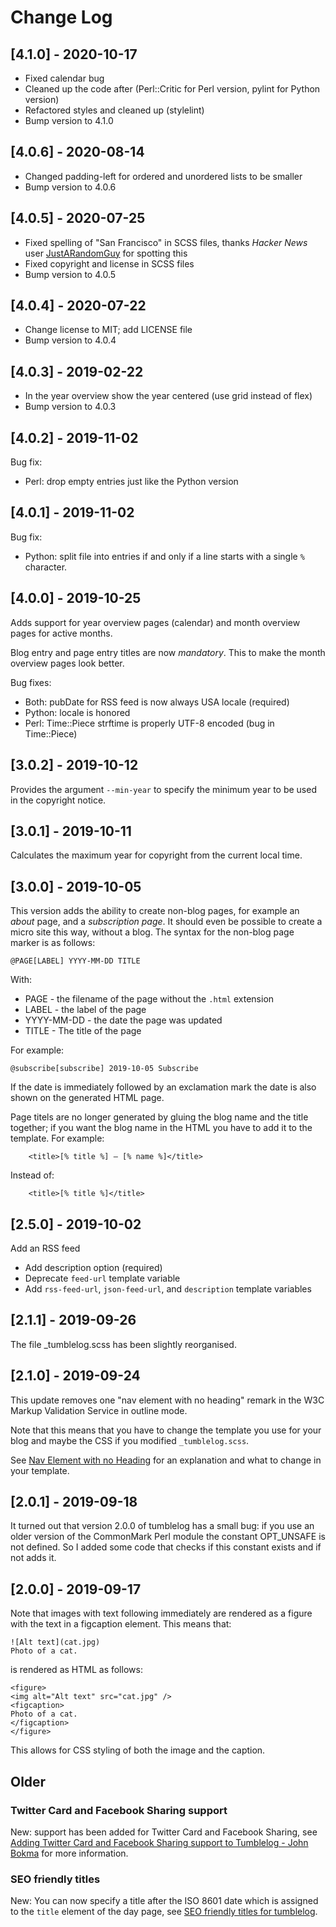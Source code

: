 # Change Log

## [4.1.0] - 2020-10-17

  - Fixed calendar bug
  - Cleaned up the code after (Perl::Critic for Perl version, pylint
    for Python version)
  - Refactored styles and cleaned up (stylelint)
  - Bump version to 4.1.0

## [4.0.6] - 2020-08-14

  - Changed padding-left for ordered and unordered lists to be smaller
  - Bump version to 4.0.6

## [4.0.5] - 2020-07-25

  - Fixed spelling of "San Francisco" in SCSS files, thanks *Hacker
    News* user
    [JustARandomGuy](https://news.ycombinator.com/user?id=JustARandomGuy)
    for spotting this
  - Fixed copyright and license in SCSS files
  - Bump version to 4.0.5

## [4.0.4] - 2020-07-22

  - Change license to MIT; add LICENSE file
  - Bump version to 4.0.4

## [4.0.3] - 2019-02-22

  - In the year overview show the year centered (use grid instead of
    flex)
  - Bump version to 4.0.3

## [4.0.2] - 2019-11-02

Bug fix:

  - Perl: drop empty entries just like the Python version

## [4.0.1] - 2019-11-02

Bug fix:

  - Python: split file into entries if and only if a line starts with
    a single `%` character.

## [4.0.0] - 2019-10-25

Adds support for year overview pages (calendar) and month overview
pages for active months.

Blog entry and page entry titles are now *mandatory*. This to make
the month overview pages look better.

Bug fixes:

 - Both: pubDate for RSS feed is now always USA locale (required)
 - Python: locale is honored
 - Perl: Time::Piece strftime is properly UTF-8 encoded (bug in Time::Piece)

## [3.0.2] - 2019-10-12

Provides the argument `--min-year` to specify the minimum year to be
used in the copyright notice.

## [3.0.1] - 2019-10-11

Calculates the maximum year for copyright from the current local time.

## [3.0.0] - 2019-10-05

This version adds the ability to create non-blog pages, for example an *about* page, and a *subscription page*. It should even be possible to create a micro site this way, without a blog. The syntax for the non-blog page marker is as follows:

```
@PAGE[LABEL] YYYY-MM-DD TITLE
```

With:

 - PAGE - the filename of the page without the `.html` extension
 - LABEL - the label of the page
 - YYYY-MM-DD - the date the page was updated
 - TITLE - The title of the page

For example:

```
@subscribe[subscribe] 2019-10-05 Subscribe
```

If the date is immediately followed by an exclamation mark the date is also shown on the generated HTML page.

Page titels are no longer generated by gluing the blog name and the title together; if you want the blog name in the HTML you have to add it to the template. For example:

```
    <title>[% title %] — [% name %]</title>
```

Instead of:

```
    <title>[% title %]</title>
```

## [2.5.0] - 2019-10-02

Add an RSS feed

 - Add description option (required)
 - Deprecate `feed-url` template variable
 - Add `rss-feed-url`, `json-feed-url`, and `description` template variables

## [2.1.1] - 2019-09-26

The file _tumblelog.scss has been slightly reorganised.

## [2.1.0] - 2019-09-24

This update removes one "nav element with no heading" remark in the W3C
Markup Validation Service in outline mode.

Note that this means that you have to change the template you use for your blog and maybe the CSS if you modified `_tumblelog.scss`.

See [Nav Element with no Heading](http://johnbokma.com/blog/2019/09/24/nav-element-with-no-heading.html) for an explanation and what to change in your template.

## [2.0.1] - 2019-09-18

It turned out that version 2.0.0 of tumblelog has a small bug: if you use an older version of the CommonMark Perl module the constant OPT_UNSAFE is not defined. So I added some code that checks if this constant exists and if not adds it.

## [2.0.0] - 2019-09-17

Note that images with text following immediately are rendered as a
figure with the text in a figcaption element. This means that:

```
![Alt text](cat.jpg)
Photo of a cat.
```

is rendered as HTML as follows:

```
<figure>
<img alt="Alt text" src="cat.jpg" />
<figcaption>
Photo of a cat.
</figcaption>
</figure>
```

This allows for CSS styling of both the image and the caption.

## Older

### Twitter Card and Facebook Sharing support

New: support has been added for Twitter Card and Facebook Sharing, see
[Adding Twitter Card and Facebook Sharing support to Tumblelog - John
Bokma](http://johnbokma.com/blog/2019/08/11/adding-twitter-card-and-facebook-sharing-support-to-tumblelog.html)
for more information.

### SEO friendly titles

New: You can now specify a title after the ISO 8601 date which is
assigned to the `title` element of the day page, see [SEO friendly titles for tumblelog](http://johnbokma.com/blog/2019/04/12/seo-friendly-titles-for-tumblelog.html).
